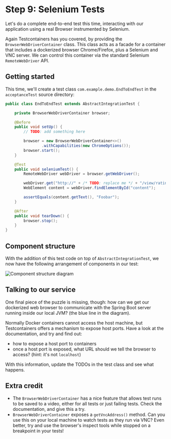 # Step 9: Selenium Tests

Let's do a complete end-to-end test this time, interacting with our application using a real Browser instrumented by Selenium.

Again Testcontainers has you covered, by providing the `BrowserWebDriverContainer` class. This class acts as a facade for a  container that includes a dockerized browser Chrome/Firefox, plus a Selenium and VNC server. 
We can control this container via the standard Selenium `RemoteWebDriver` API.

## Getting started

This time, we'll create a test class `com.example.demo.EndToEndTest` in the `acceptanceTest` source directory:


```java
public class EndToEndTest extends AbstractIntegrationTest {

    private BrowserWebDriverContainer browser;

    @Before
    public void setUp() {
        // TODO: add something here

        browser = new BrowserWebDriverContainer<>()
                .withCapabilities(new ChromeOptions());
        browser.start();
    }

    @Test
    public void seleniumTest() {
        RemoteWebDriver webDriver = browser.getWebDriver();

        webDriver.get("http://" + /* TODO: replace me */ + "/view/ratings/");
        WebElement content = webDriver.findElementById("content");

        assertEquals(content.getText(), "Foobar");
    }

    @After
    public void tearDown() {
        browser.stop();
    }
}
```

## Component structure

With the addition of this test code on top of `AbstractIntegrationTest`, we now have the following arrangement of components in our test:


![Component structure diagram](https://kroki.io/graphviz/svg/eNp9UU1rAkEMvfdXhL1WD_VaVBBBUISitheRMjvGdXA6kSTbHor_vbt1dUddzW1e8j6SWbuMzX4LI_h9gqIkT4-A9bko8udL1SjLmxR9Nxl_TJPXM5jM9-xCBgMihTnyt7MYt8fvwSkoikoFH5qdOrdOi4JlKahxAVlgSHaHDDUS-byRaMYoNTIxm52pnzNcO4ljo8fg8q_nAdOPxLIXMRvXg3bvyvDuWJTi7kwU7eJcZe9RTlhWdyohJp-sTkYPOP-aTUGWljxxN_U5tk4f0D9L3uZq1DjyRA2rFNTDH-PTt5w=)
<!--
Regenerate if necessary at https://kroki.io/
Source:

digraph G {
    subgraph cluster_1 {
        label="JVM";
        "Spring Boot Service";
        "JUnit tests";
    }
    subgraph cluster_2 {
        label="Testcontainers Docker containers";
        Postgres;
        Kafka;
        Redis;
        "Selenium+Browser container";
    }
    "Spring Boot Service" -> Postgres;
    "Spring Boot Service" -> Kafka;
    "Spring Boot Service" -> Redis;
    "JUnit tests" -> "Selenium+Browser container" [label="control"];
    "Selenium+Browser container" -> "Spring Boot Service" [color=blue, label="?"];
    "JUnit tests" -> "Spring Boot Service" [label=starts];
}
-->

## Talking to our service

One final piece of the puzzle is missing, though: how can we get our dockerized web browser to communicate with the Spring Boot server running inside our local JVM? (the blue line in the diagram).

Normally Docker containers cannot access the host machine, but Testcontainers offers a mechanism to expose host ports.
Have a look at the documentation, and try and find out:

* how to expose a host port to containers
* once a host port is exposed, what URL should we tell the browser to access? (hint: it's not `localhost`)

With this information, update the TODOs in the test class and see what happens.

## Extra credit

* The `BrowserWebDriverContainer` has a nice feature that allows test runs to be saved to a video, either for all tests or just failing tests. Check the documentation, and give this a try.
* `BrowserWebDriverContainer` exposes a `getVncAddress()` method. Can you use this on your local machine to watch tests as they run via VNC? Even better, try and use the browser's inspect tools while stopped on a breakpoint in your tests!
